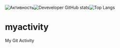![Активность](https://github-readme-activity-graph.vercel.app/graph?username=Deveveloper&theme=github-dark&hide_border=true)![Deveveloper GitHub stats](https://github-readme-stats.vercel.app/api?username=Deveveloper&show_icons=true&theme=github_dark&hide_border=true)![Top Langs](https://github-readme-stats.vercel.app/api/top-langs/?username=Deveveloper&layout=compact&theme=github_dark&hide_border=true)

# myactivity
My Git Activity
